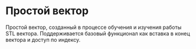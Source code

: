 # Простой вектор
Простой вектор, созданный в процессе обучения и изучения работы STL вектора.
Поддерживается базовый функционал как вставка в конец вектора и доступ по индексу.
